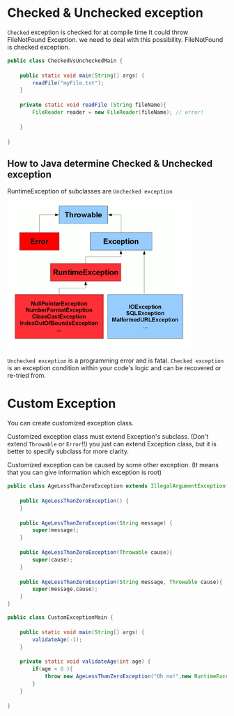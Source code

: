 # Checked & Unchecked exception
`Checked` exception is checked for at compile time
It could throw FileNotFound Exception. we need to deal with this possibility.
FileNotFound is checked exception.
```java
public class CheckedVsUncheckedMain {

    public static void main(String[] args) {
        readFile("myFile.txt");
    }

    private static void readFile (String fileName){
        FileReader reader = new FileReader(fileName); // error!

    }

}
```
## How to Java determine Checked & Unchecked exception
RuntimeException of subclasses are `Unchecked exception`

![img.png](images/Exception/img.png)

`Unchecked exception` is a programming error and is fatal.
`Checked exception` is an exception condition within your code's logic and can be recovered or re-tried from.


# Custom Exception
You can create customized exception class.

Customized exception class must extend Exception's subclass. (Don't extend `Throwable` or `Error`!!)
you just can extend Exception class, but it is better to specify subclass for more clarity.

Customized exception can be caused by some other exception. (It means that you can give information which exception is root)
```java
public class AgeLessThanZeroException extends IllegalArgumentException{

    public AgeLessThanZeroException() {
    }

    public AgeLessThanZeroException(String message) {
        super(message);
    }

    public AgeLessThanZeroException(Throwable cause){
        super(cause);
    }

    public AgeLessThanZeroException(String message, Throwable cause){
        super(message,cause);
    }
}
```
```java
public class CustomExceptionMain {

    public static void main(String[] args) {
        validateAge(-1);
    }

    private static void validateAge(int age) {
        if(age < 0 ){
            throw new AgeLessThanZeroException("Oh no!",new RuntimeException());
        }
    }

}
```
